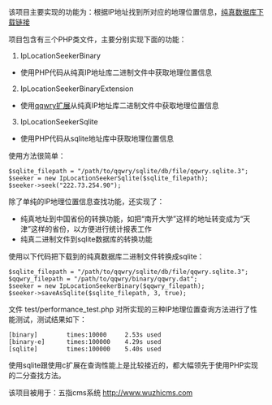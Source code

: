 该项目主要实现的功能为：根据IP地址找到所对应的地理位置信息，[纯真数据库下载链接](http://update.cz88.net/soft/qqwry.rar)

项目包含有三个PHP类文件，主要分别实现下面的功能：

1. IpLocationSeekerBinary
  * 使用PHP代码从纯真IP地址库二进制文件中获取地理位置信息
2. IpLocationSeekerBinaryExtension
  * 使用[qqwry扩展](http://pecl.php.net/package/qqwry)从纯真IP地址库二进制文件中获取地理位置信息
3. IpLocationSeekerSqlite
  * 使用PHP代码从sqlite地址库中获取地理位置信息


使用方法很简单：

    $sqlite_filepath = "/path/to/qqwry/sqlite/db/file/qqwry.sqlite.3";
    $seeker = new IpLocationSeekerSqlite($sqlite_filepath);
    $seeker->seek("222.73.254.90");

除了单纯的IP地理位置信息查找功能，还实现了：

* 纯真地址到中国省份的转换功能，如把“南开大学”这样的地址转变成为“天津”这样的省份，以方便进行统计报表工作
* 纯真二进制文件到sqlite数据库的转换功能

使用以下代码把下载到的纯真数据库二进制文件转换成sqlite：

    $sqlite_filepath = "/path/to/qqwry/sqlite/db/file/qqwry.sqlite.3";
    $qqwry_filepath = "/path/to/qqwry/binary/qqwry.dat";
    $seeker = new IpLocationSeekerBinary($qqwry_filepath);
    $seeker->saveAsSqlite($sqlite_filepath, 3, true);

文件 test/performance_test.php 对所实现的三种IP地理位置查询方法进行了性能测试，测试结果如下：

    [binary]        times:10000     2.53s used
    [binary-e]      times:100000    4.29s used
    [sqlite]        times:100000    5.40s used

使用sqlite跟使用c扩展在查询性能上是比较接近的，都大幅领先于使用PHP实现的二分查找方法。

该项目被用于：五指cms系统 http://www.wuzhicms.com

